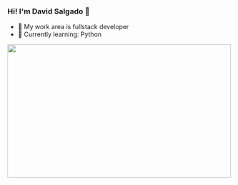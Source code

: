 ### Hi! I'm David Salgado 👋

- 🔭 My work area is fullstack developer
- 🌱 Currently learning: Python 

<div>
  <img height="300" width="500" src="https://media.tenor.com/wxhvRcBY2zgAAAAC/pokemon-confused.gif" />
</div>
